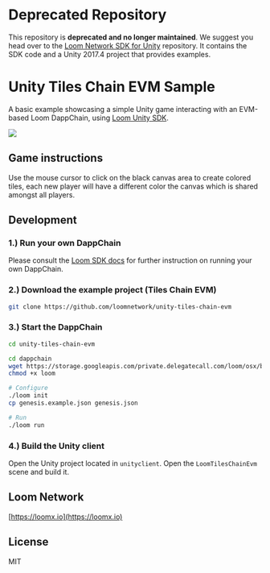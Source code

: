 
# Deprecated Repository

This repository is **deprecated and no longer maintained**. We suggest you head over to the [Loom Network SDK for Unity](https://github.com/loomnetwork/unity-sdk) repository. It contains the SDK code and a Unity 2017.4 project that provides examples.

# Unity Tiles Chain EVM  Sample

A basic example showcasing a simple Unity game interacting with an EVM-based Loom DappChain, using [Loom Unity SDK](https://github.com/loomnetwork/unity3d-sdk).

![](https://camo.githubusercontent.com/9d49b0ce78d692e69d1dd571bc8d1aafe5b806a8/68747470733a2f2f647a776f6e73656d72697368372e636c6f756466726f6e742e6e65742f6974656d732f315232363044327030713370304d33693232304a2f53637265656e2532305265636f7264696e67253230323031382d30352d3232253230617425323031302e3233253230414d2e6769663f763d3961353539316139)


Game instructions
----

Use the mouse cursor to click on the black canvas area to create colored tiles, each new player will have a different color the canvas which is shared amongst all players.

Development
----

### 1.) Run your own DappChain

Please consult the [Loom SDK docs](https://loomx.io/developers/docs/en/prereqs.html) for further instruction on running your own DappChain.

### 2.) Download the example project (Tiles Chain EVM)

```bash
git clone https://github.com/loomnetwork/unity-tiles-chain-evm
```

### 3.) Start the DappChain

```bash
cd unity-tiles-chain-evm

cd dappchain
wget https://storage.googleapis.com/private.delegatecall.com/loom/osx/build-196/loom
chmod +x loom

# Configure
./loom init
cp genesis.example.json genesis.json

# Run
./loom run
```

### 4.) Build the Unity client
Open the Unity project located in `unityclient`. Open the `LoomTilesChainEvm` scene and build it.

Loom Network
----
[https://loomx.io](https://loomx.io)


License
----

MIT
